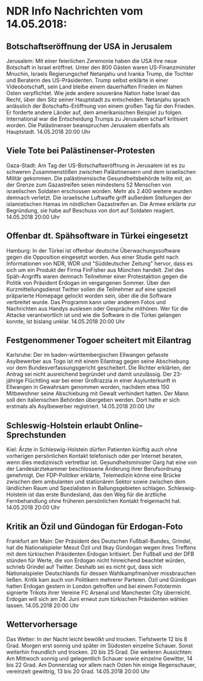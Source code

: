 # NDR Info Nachrichten vom 14.05.2018:


## Botschaftseröffnung der USA in Jerusalem
Jerusalem: Mit einer feierlichen Zeremonie haben die USA ihre neue Botschaft in Israel eröffnet. Unter den 800 Gästen waren US-Finanzminister Mnuchin, Israels Regierungschef Netanjahu und Ivanka Trump, die Tochter und Beraterin des US-Präsidenten. Trump selbst erklärte in einer Videobotschaft, sein Land bleibe einem dauerhaften Frieden im Nahen Osten verpflichtet. Wie jede andere souveräne Nation habe Israel das Recht, über den Sitz seiner Hauptstadt zu entscheiden. Netanjahu sprach anlässlich der Botschafts-Eröffnung von einem großen Tag für den Frieden. Er forderte andere Länder auf, dem amerikanischen Beispiel zu folgen. International war die Entscheidung Trumps zu Jerusalem scharf kritisiert worden. Die Palästinenser beanspruchen Jerusalem ebenfalls als Hauptstadt. 14.05.2018 20:00 Uhr 

## Viele Tote bei Palästinenser-Protesten
Gaza-Stadt: Am Tag der US-Botschaftseröffnung in Jerusalem ist es zu schweren Zusammenstößen zwischen Palästinensern und dem israelischen Militär gekommen. Die palästinensische Gesundheitsbehörde teilte mit, an der Grenze zum Gazastreifen seien mindestens 52 Menschen von israelischen Soldaten erschossen worden. Mehr als 2.400 weitere wurden demnach verletzt. Die israelische Luftwaffe griff außerdem Stellungen der islamistischen Hamas im nördlichen Gazastreifen an. Die Armee erklärte zur Begründung, sie habe auf Beschuss von dort auf Soldaten reagiert. 14.05.2018 20:00 Uhr 

## Offenbar dt. Spähsoftware in Türkei eingesetzt
Hamburg: In der Türkei ist offenbar deutsche Überwachungssoftware gegen die Opposition eingesetzt worden. Aus einer Studie geht nach Informationen von NDR, WDR und "Süddeutscher Zeitung" hervor, dass es sich um ein Produkt der Firma FinFisher aus München handelt. Ziel des Späh-Angriffs waren demnach Teilnehmer einer Protestaktion gegen die Politik von Präsident Erdogan im vergangenen Sommer. Über den Kurzmitteilungsdienst Twitter sollen die Teilnehmer auf eine speziell präparierte Homepage gelockt worden sein, über die die Software verbreitet wurde. Das Programm kann unter anderem Fotos und Nachrichten aus Handys auslesen oder Gespräche mithören. Wer für die Attacke verantwortlich ist und wie die Software in die Türkei gelangen konnte, ist bislang unklar. 14.05.2018 20:00 Uhr 

## Festgenommener Togoer scheitert mit Eilantrag
Karlsruhe: Der im baden-württembergischen Ellwangen gefasste Asylbewerber aus Togo ist mit einem Eilantrag gegen seine Abschiebung vor dem Bundesverfassungsgericht gescheitert. Die Richter erklärten, der Antrag sei nicht ausreichend begründet und damit unzulässig. Der 23-jährige Flüchtling war bei einer Großrazzia in einer Asylunterkunft in Ellwangen in Gewahrsam genommen worden, nachdem etwa 150 Mitbewohner seine Abschiebung mit Gewalt verhindert hatten. Der Mann soll den italienischen Behörden übergeben werden. Dort hatte er sich erstmals als Asylbewerber registriert. 14.05.2018 20:00 Uhr 

## Schleswig-Holstein erlaubt Online-Sprechstunden
Kiel: Ärzte in Schleswig-Holstein dürfen Patienten künftig auch ohne vorherigen persönlichen Kontakt telefonisch oder per Internet beraten, wenn dies medizinisch vertretbar ist. Gesundheitsminister Garg hat eine von der Landesärztekammer beschlossene Änderung ihrer Berufsordnung genehmigt. Der FDP-Politiker erklärte, Telemedizin könne eine Brücke zwischen dem ambulanten und stationären Sektor sowie zwischen dem ländlichen Raum und Spezialisten in Ballungsgebieten schlagen. Schleswig-Holstein ist das erste Bundesland, das den Weg für die ärztliche Fernbehandlung ohne früheren persönlichen Kontakt freigemacht hat. 14.05.2018 20:00 Uhr 

## Kritik an Özil und Gündogan für Erdogan-Foto
Frankfurt am Main: Der Präsident des Deutschen Fußball-Bundes, Grindel, hat die Nationalspieler Mesut Özil und Ilkay Gündogan wegen ihres Treffens mit dem türkischen Präsidenten Erdogan kritisiert. Der Fußball und der DFB stünden für Werte, die von Erdogan nicht hinreichend beachtet würden, schrieb Grindel auf Twitter. Deshalb sei es nicht gut, dass sich Nationalspieler Deutschlands für dessen Wahlkampfmanöver missbrauchen ließen. Kritik kam auch von Politikern mehrerer Parteien. Özil und Gündogan hatten Erdogan gestern in London getroffen und bei einem Fototermin signierte Trikots ihrer Vereine FC Arsenal und Manchester City überreicht. Erdogan will sich am 24. Juni erneut zum türkischen Präsidenten wählen lassen. 14.05.2018 20:00 Uhr 

## Wettervorhersage
Das Wetter: In der Nacht leicht bewölkt und trocken. Tiefstwerte 12 bis 8 Grad. Morgen erst sonnig und später im Südosten einzelne Schauer. Sonst weiterhin freundlich und trocken. 20 bis 25 Grad. Die weiteren Aussichten: Am Mittwoch sonnig und gelegentlich Schauer sowie einzelne Gewitter, 14 bis 22 Grad. Am Donnerstag vor allem nach Osten hin einige Regenschauer, vereinzelt gewittrig, 13 bis 20 Grad. 14.05.2018 20:00 Uhr 
